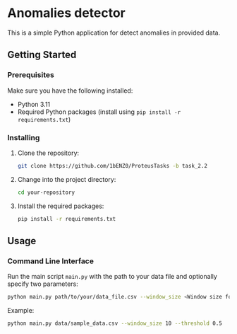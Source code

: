 # Anomalies detector

This is a simple Python application for detect anomalies in provided data.

## Getting Started

### Prerequisites

Make sure you have the following installed:

- Python 3.11
- Required Python packages (install using `pip install -r requirements.txt`)

### Installing

1. Clone the repository:

    ```bash
    git clone https://github.com/1bENZ0/ProteusTasks -b task_2.2
    ```

2. Change into the project directory:

    ```bash
    cd your-repository
    ```

3. Install the required packages:

    ```bash
    pip install -r requirements.txt
    ```

## Usage
### Command Line Interface
Run the main script `main.py` with the path to your data file and optionally specify two parameters:

```bash
python main.py path/to/your/data_file.csv --window_size <Window size for rolling average (default: 5)> --threshold_factor <Multiplier for threshold(default: 1)> 
```

Example:

```bash
python main.py data/sample_data.csv --window_size 10 --threshold 0.5 
```
